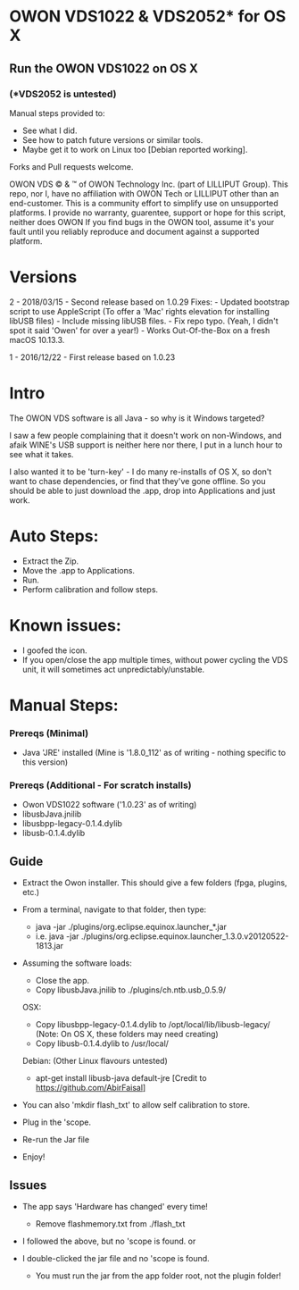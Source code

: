 # OWON VDS1022 & VDS2052* for OS X
## Run the OWON VDS1022 on OS X
### (*VDS2052 is untested)

Manual steps provided to:
- See what I did.
- See how to patch future versions or similar tools.
- Maybe get it to work on Linux too [Debian reported working].

Forks and Pull requests welcome.

OWON VDS © & ™ of OWON Technology Inc. (part of LILLIPUT Group).
This repo, nor I, have no affiliation with OWON Tech or LILLIPUT other than an end-customer.
This is a community effort to simplify use on unsupported platforms.
I provide no warranty, guarentee, support or hope for this script, neither does OWON
If you find bugs in the OWON tool, assume it's your fault until you reliably reproduce and document against a supported platform.

# Versions

2 - 2018/03/15 - Second release based on 1.0.29
    Fixes:
        - Updated bootstrap script to use AppleScript (To offer a 'Mac' rights elevation for installing libUSB files)
        - Include missing libUSB files.
        - Fix repo typo. (Yeah, I didn't spot it said 'Owen' for over a year!)
        - Works Out-Of-the-Box on a fresh macOS 10.13.3.

1 - 2016/12/22 - First release based on 1.0.23


# Intro
The OWON VDS software is all Java - so why is it Windows targeted?

I saw a few people complaining that it doesn't work on non-Windows, and afaik WINE's USB support is
neither here nor there, I put in a lunch hour to see what it takes.

I also wanted it to be 'turn-key' - I do many re-installs of OS X, so don't want to chase dependencies, or find that they've gone offline.
So you should be able to just download the .app, drop into Applications and just work.

# Auto Steps:

- Extract the Zip.
- Move the .app to Applications.
- Run.
- Perform calibration and follow steps.

# Known issues:
- I goofed the icon.
- If you open/close the app multiple times, without power cycling the VDS unit, it will sometimes act unpredictably/unstable.

# Manual Steps:

### Prereqs (Minimal)
- Java 'JRE' installed (Mine is '1.8.0_112' as of writing - nothing specific to this version)

### Prereqs (Additional - For scratch installs)
- Owon VDS1022 software ('1.0.23' as of writing)
- libusbJava.jnilib
- libusbpp-legacy-0.1.4.dylib
- libusb-0.1.4.dylib

## Guide
- Extract the Owon installer. This should give a few folders (fpga, plugins, etc.)
- From a terminal, navigate to that folder, then type:
  - java -jar ./plugins/org.eclipse.equinox.launcher_*.jar
  - i.e. java -jar ./plugins/org.eclipse.equinox.launcher_1.3.0.v20120522-1813.jar
    
- Assuming the software loads:
  - Close the app.
  - Copy libusbJava.jnilib to ./plugins/ch.ntb.usb_0.5.9/
  
  OSX:
  - Copy libusbpp-legacy-0.1.4.dylib to /opt/local/lib/libusb-legacy/ (Note: On OS X, these folders may need creating)
  - Copy libusb-0.1.4.dylib to /usr/local/
  
  Debian: (Other Linux flavours untested)
  - apt-get install libusb-java default-jre    [Credit to https://github.com/AbirFaisal]
  
- You can also 'mkdir flash_txt' to allow self calibration to store.

- Plug in the 'scope.
- Re-run the Jar file
- Enjoy!

## Issues
- The app says 'Hardware has changed' every time!
    - Remove flashmemory.txt from ./flash_txt
    
- I followed the above, but no 'scope is found.
or
- I double-clicked the jar file and no 'scope is found.
  - You must run the jar from the app folder root, not the plugin folder!
